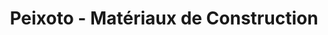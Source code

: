 ---
title: "Peixoto - Matériaux de Construction"
url: /pontault-combault/peixoto-materiaux-de-construction/
shop: à faire soi-même
---
